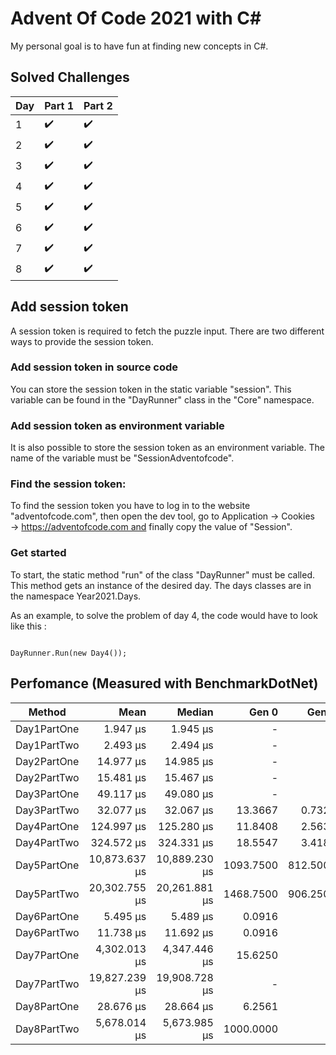 
# Advent Of Code 2021 with C#

My personal goal is to have fun at finding new concepts in C#.
 

 
## Solved Challenges
| Day | Part 1 | Part 2 |
|-----|--------|--------|
|1    | ✔️     |    ✔️ |
|2    | ✔️     |    ✔️ |
|3    | ✔️     |    ✔️ |
|4    | ✔️     |    ✔️ |
|5    | ✔️     |    ✔️ |
|6    | ✔️     |    ✔️ |
|7    | ✔️     |    ✔️ |
|8    | ✔️     |    ✔️ |


## Add session token

 A session token is required to fetch the puzzle input. There are two different ways to provide the session token.

### Add session token in source code


You can store the session token in the static variable "session". This variable can be found in the "DayRunner" class in the "Core" namespace.




### Add session token as environment variable

It is also possible to store the session token as an environment variable. The name of the variable must be "SessionAdventofcode".



### Find the session token:

To find the session token you have to log in to the website "adventofcode.com", then open the dev tool, go to Application → Cookies → https://adventofcode.com and finally copy the value of "Session".




### Get started

To start, the static method "run" of the class "DayRunner" must be called. This method gets an instance of the desired day. The days classes are in the namespace Year2021.Days.

As an example, to solve the problem of day 4, the code would have to look like this :
<pre><code class='language-cs'>
DayRunner.Run(new Day4());
</code></pre>


## Perfomance (Measured with BenchmarkDotNet)

|      Method |          Mean |        Median |     Gen 0 |    Gen 1 |    Gen 2 |    Allocated |
|------------ |--------------:|--------------:|----------:|---------:|---------:|-------------:|
| Day1PartOne |      1.947 μs |      1.945 μs |         - |        - |        - |            - |
| Day1PartTwo |      2.493 μs |      2.494 μs |         - |        - |        - |            - |
| Day2PartOne |     14.977 μs |     14.985 μs |         - |        - |        - |            - |
| Day2PartTwo |     15.481 μs |     15.467 μs |         - |        - |        - |            - |
| Day3PartOne |     49.117 μs |     49.080 μs |         - |        - |        - |         72 B |
| Day3PartTwo |     32.077 μs |     32.067 μs |   13.3667 |   0.7324 |        - |       111 Kb |
| Day4PartOne |    124.997 μs |    125.280 μs |   11.8408 |   2.5635 |        - |        99 kB |
| Day4PartTwo |    324.572 μs |    324.331 μs |   18.5547 |   3.4180 |        - |       158 Kb |
| Day5PartOne | 10,873.637 μs | 10,889.230 μs | 1093.7500 | 812.5000 | 765.6250 |        11 Mb |
| Day5PartTwo | 20,302.755 μs | 20,261.881 μs | 1468.7500 | 906.2500 | 843.7500 |        23 Mb |
| Day6PartOne |      5.495 μs |      5.489 μs |    0.0916 |        - |        - |        784 B |
| Day6PartTwo |     11.738 μs |     11.692 μs |    0.0916 |        - |        - |        784 B |
| Day7PartOne |  4,302.013 μs |  4,347.446 μs |   15.6250 |        - |        - |       158 Kb |
| Day7PartTwo | 19,827.239 μs | 19,908.728 μs |         - |        - |        - |       158 Kb |
| Day8PartOne |     28.676 μs |     28.664 μs |    6.2561 |        - |        - |        52 Kb |
| Day8PartTwo |  5,678.014 μs |  5,673.985 μs | 1000.0000 |        - |        - |         8 Mb |

